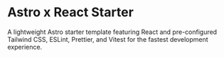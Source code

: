 # Astro x React Starter

A lightweight Astro starter template featuring React and pre-configured Tailwind CSS, ESLint, Prettier, and Vitest for the fastest development experience.
